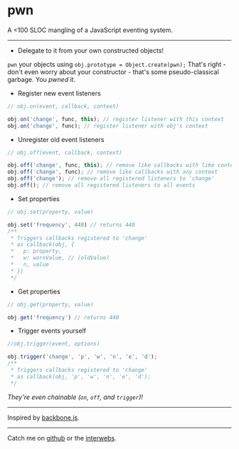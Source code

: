 pwn
====

A <100 SLOC mangling of a JavaScript eventing system.

---

* Delegate to it from your own constructed objects!

 `pwn` your objects using `obj.prototype = Object.create(pwn);`
 That's right - don't even worry about your constructor - that's
 some pseudo-classical garbage. You *pwned* it.
 
* Register new event listeners

```javascript
// obj.on(event, callback, context)

obj.on('change', func, this); // register listener with this context
obj.on('change', func); // register listener with obj's context
```

* Unregister old event listeners

```javascript
// obj.off(event, callback, context)

obj.off('change', func, this); // remove like callbacks with like context
obj.off('change', func); // remove like callbacks with any context
obj.off('change'); // remove all registered listeners to 'change'
obj.off(); // remove all registered listeners to all events
```

* Set properties

```javascript
// obj.set(property, value)

obj.set('frequency', 440) // returns 440
/**
 * Triggers callbacks registered to 'change'
 * as callback(obj, {
 *   p: property,
 *   w: wornValue, // (oldValue)
 *   n, value
 * })
 */
```

* Get properties

```javascript
// obj.get(property, value)

obj.get('frequency') // returns 440
```

* Trigger events yourself

```javascript
//obj.trigger(event, options)

obj.trigger('change', 'p', 'w', 'n', 'e', 'd');
/**
 * Triggers callbacks registered to 'change'
 * as callback(obj, 'p', 'w', 'n', 'e', 'd');
 */
```

*They're even chainable (`on`, `off`, and `trigger`)!*

---

Inspired by [backbone.js](backbonejs.org).

---

Catch me on [github](http://www.github.com/zzmp) or the [interwebs](http://garabagne.io).
